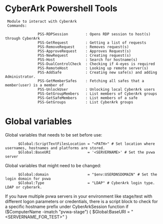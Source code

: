 # CyberArk Powershell Tools

     Module to interact with CyberArk
     Commands:
     
                   PSS-RDPSession        : Opens RDP session to host(s) through CyberArk
                   PSS-GetRequest        : Getting a list of requests
                   PSS-RemoveRequest     : Removes request(s)
                   PSS-ApproveRequest    : Approves Request(s)
                   PSS-NewRequest        : Creating request(s)
                   PSS-Host              : Search for hostname(s)
                   PSS-DualControlCheck  : Checking if 4-eyes is required
                   PSS-RemoteHost        : Looking up remote server(s)
                   PSS-AddSafe           : Creating new safe(s) and adding Administrator.
                   PSS-GetMemberSafes    : Fetching all safes that a member(user) is a member of
                   PSS-UnlockUser        : Unlocking local CyberArk users
                   PSS-GetGroupMembers   : List members of CyberArk groups
                   PSS-GetSafeMembers    : List members of a safe
                   PSS-GetGroups         : List CyberArk groups


# Global variables
Global variables that needs to be set before use:

          $Global:ScriptTextFilesLocation = "<PATH>" # Set location where usernames, hostnames and platforms are stored.
          $Global:BaseURI                 = '<SERVERNAME>' # Set the pvwa server

Global variables that might need to be changed:

          $Global:domain                  = "$env:USERDNSDOMAIN" # Set the login domain for pvwa
          $Global:Type                    = "LDAP" # CyberArk login type. LDAP or cyberark.


If you have multiple pvwa servers in your environment like stage/test with different logon parameters or credentials, there is a script block to check for a specific hostname prefix under CyberArkSession function
              if ($ComputerName -imatch "pvwa-stage") {
                  $Global:BaseURI = "<SERVERNAME_FOR_TEST>"
              }
